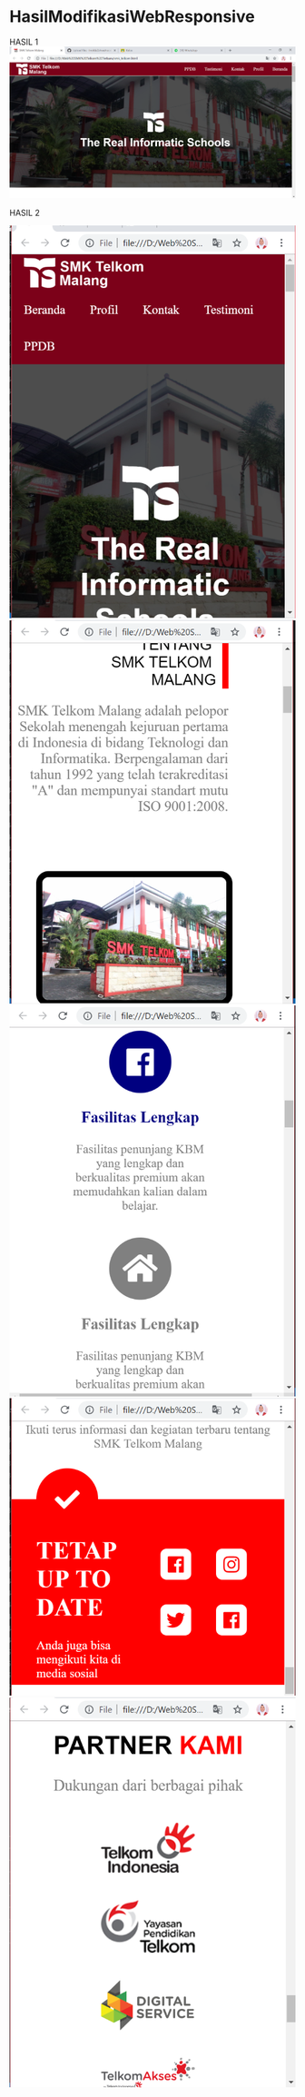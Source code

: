 # HasilModifikasiWebResponsive
HASIL 1
![alt text](https://github.com/ImeldaZahwaAracella27rpl/HasilModifikasiWebResponsive/blob/master/1.png)

HASIL 2

![alt text](https://github.com/ImeldaZahwaAracella27rpl/HasilModifikasiWebResponsive/blob/master/2.png)
![alt text](https://github.com/ImeldaZahwaAracella27rpl/HasilModifikasiWebResponsive/blob/master/3.png)
![alt text](https://github.com/ImeldaZahwaAracella27rpl/HasilModifikasiWebResponsive/blob/master/4.png)
![alt text](https://github.com/ImeldaZahwaAracella27rpl/HasilModifikasiWebResponsive/blob/master/5.png)
![alt text](https://github.com/ImeldaZahwaAracella27rpl/HasilModifikasiWebResponsive/blob/master/6.png)

